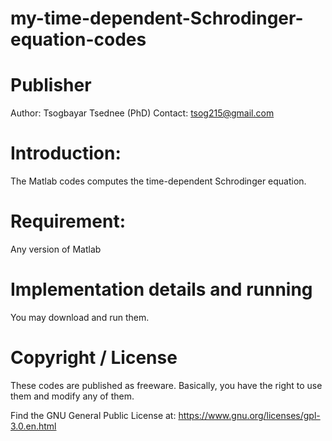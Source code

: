 # my-time-dependent-Schrodinger-equation-codes

# Publisher
Author: Tsogbayar Tsednee (PhD) Contact: tsog215@gmail.com

# Introduction:
The Matlab codes computes the time-dependent Schrodinger equation.

# Requirement:
Any version of Matlab

# Implementation details and running
You may download and run them.

# Copyright / License
These codes are published as freeware. Basically, you have the right to use them and modify any of them.

Find the GNU General Public License at: https://www.gnu.org/licenses/gpl-3.0.en.html
 
